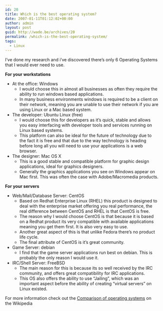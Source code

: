 ```yaml
---
id: 20
title: Which is the best operating system?
date: 2007-01-11T01:12:02+00:00
author: admin
layout: post
guid: http://wade.be/archives/20
permalink: /which-is-the-best-operating-system/
tags:
  - Linux
---
```

<p class="lead">
  I&#8217;ve done my research and i&#8217;ve discovered there&#8217;s only 6 Operating Systems that I would ever need to use.
</p>

**For your workstations**

  * At the office: Windows 
      * I would choose this in almost all businesses as often they require the ability to run windows based applications.
      * In many business environments windows is required to be a client on their network, meaning you are unable to use their network if you are using Linux or a Mac based system.
  * The developer: Ubuntu Linux (free) 
      * I would choose this for developers as it&#8217;s quick, stable and allows you easy interfacing with developer tools and services running on Linux based systems.
      * This platform can also be ideal for the future of technology due to the fact it is free and that due to the way technology is heading before long all you will need to use your applications is a web browser.
  * The designer: Mac OS X 
      * This is a good stable and compatible platform for graphic design applications, ideal for graphics designers.
      * Generally the graphics applications you see on Windows appear on Mac first. This was often the case with Adobe/Macromedia products.

**For your servers**

  * Web/Mail/Database Server: CentOS 
      * Based on Redhat Enterprise Linux (RHEL) this product is designed to deal with the enterprise market offering you real performance, the real difference between CentOS and RHEL is that CentOS is free.
      * The reason why I would choose CentOS is that because it is based on a Redhat product its very compatible with available applications meaning you get them first. It is also very easy to use.
      * Another great aspect of this is that unlike Fedora there&#8217;s no product life cycle.
      * The final attribute of CentOS is it&#8217;s great community.
  * Game Server: debian 
      * I find that the game server applications run best on debian. This is probably the only reason I would use it.
  * IRC/Shell Server: FreeBSD 
      * The main reason for this is because its so well received by the IRC community, and offers great compatibility for IRC applications.
      * This OS also offers the ability to use &#8220;Jailing&#8221;, which was an important aspect before the ability of creating &#8220;virtual servers&#8221; on Linux existed.

For more information check out the [Comparison of operating systems](http://en.wikipedia.org/wiki/Comparison_of_operating_systems) on the Wikipedia
